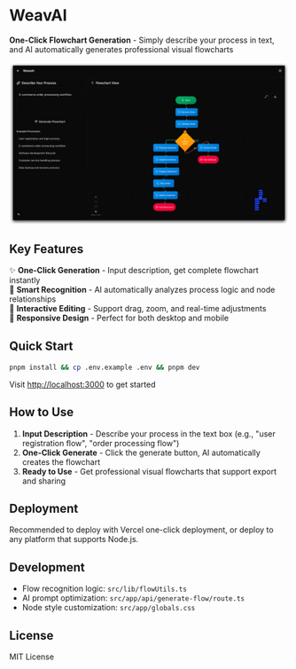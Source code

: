 # WeavAI

**One-Click Flowchart Generation** - Simply describe your process in text, and AI automatically generates professional visual flowcharts

![](./public/flow.png)

## Key Features

✨ **One-Click Generation** - Input description, get complete flowchart instantly  
🎯 **Smart Recognition** - AI automatically analyzes process logic and node relationships  
🎨 **Interactive Editing** - Support drag, zoom, and real-time adjustments  
📱 **Responsive Design** - Perfect for both desktop and mobile

## Quick Start

```bash
pnpm install && cp .env.example .env && pnpm dev
```

Visit [http://localhost:3000](http://localhost:3000) to get started

## How to Use

1. **Input Description** - Describe your process in the text box (e.g., "user registration flow", "order processing flow")
2. **One-Click Generate** - Click the generate button, AI automatically creates the flowchart
3. **Ready to Use** - Get professional visual flowcharts that support export and sharing

## Deployment

Recommended to deploy with Vercel one-click deployment, or deploy to any platform that supports Node.js.

## Development

- Flow recognition logic: `src/lib/flowUtils.ts`
- AI prompt optimization: `src/app/api/generate-flow/route.ts`
- Node style customization: `src/app/globals.css`

## License

MIT License
